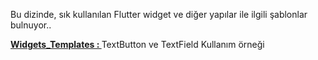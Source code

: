 Bu dizinde, sık kullanılan Flutter widget ve diğer yapılar ile ilgili şablonlar bulnuyor..<BR>

<B>[Widgets_Templates : ](https://github.com/VedatBiner/flutter-codes/tree/master/widgets_templates/w001_textbutton_textfield)</B>TextButton ve TextField Kullanım örneği<BR>